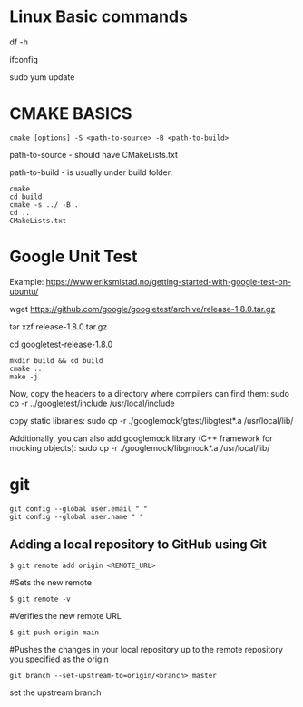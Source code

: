# Linux Basic commands

df -h

ifconfig

sudo yum update 


# CMAKE BASICS 
```
cmake [options] -S <path-to-source> -B <path-to-build>
```
path-to-source - should have CMakeLists.txt

path-to-build - is usually under build folder.

```
cmake
cd build
cmake -s ../ -B . 
cd ..
CMakeLists.txt
```


# Google Unit Test 
Example: https://www.eriksmistad.no/getting-started-with-google-test-on-ubuntu/ 

wget https://github.com/google/googletest/archive/release-1.8.0.tar.gz

tar xzf release-1.8.0.tar.gz

cd googletest-release-1.8.0

```
mkdir build && cd build
cmake ..
make -j
``` 

Now, copy the headers to a directory where compilers can find them:
sudo cp -r ../googletest/include /usr/local/include

copy static libraries: 
sudo cp -r ./googlemock/gtest/libgtest*.a /usr/local/lib/

Additionally, you can also add googlemock library (C++ framework for mocking objects):
sudo cp -r ./googlemock/libgmock*.a /usr/local/lib/


# git

```
git config --global user.email " "
git config --global user.name " "
```
## Adding a local repository to GitHub using Git
```
$ git remote add origin <REMOTE_URL>
```
#Sets the new remote
```
$ git remote -v
```
#Verifies the new remote URL
```
$ git push origin main
```
#Pushes the changes in your local repository up to the remote repository you specified as the origin

```
git branch --set-upstream-to=origin/<branch> master
```
set the upstream branch